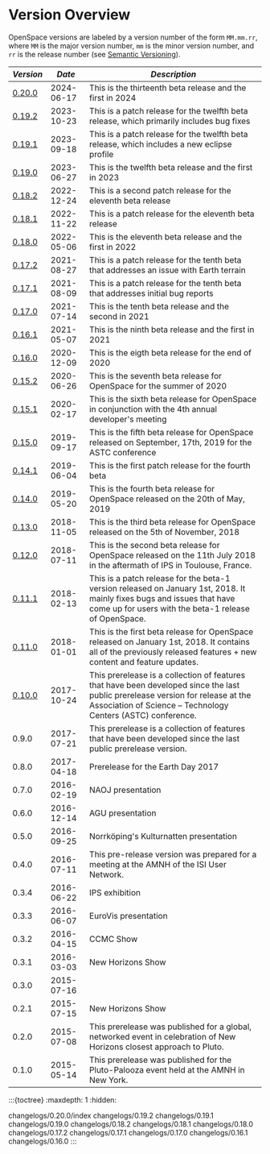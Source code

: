 # Version Overview
OpenSpace versions are labeled by a version number of the form `MM.mm.rr`,  where `MM` is the major version number, `mm` is the minor version number, and `rr` is the release number (see [Semantic Versioning](https://semver.org)).

| _Version_ | _Date_ | _Description_ |
| --------- | ------ | ------------- |
| [0.20.0](changelogs/0.20.0/index)  | 2024-06-17 | This is the thirteenth beta release and the first in 2024 |
| [0.19.2](changelogs/0.19.2)  | 2023-10-23 | This is a patch release for the twelfth beta release, which primarily includes bug fixes |
| [0.19.1](changelogs/0.19.1)  | 2023-09-18 | This is a patch release for the twelfth beta release, which includes a new eclipse profile |
| [0.19.0](changelogs/0.19.0)  | 2023-06-27 | This is the twelfth beta release and the first in 2023 |
| [0.18.2](changelogs/0.18.2)  | 2022-12-24 | This is a second patch release for the eleventh beta release |
| [0.18.1](changelogs/0.18.1)  | 2022-11-22 | This is a patch release for the eleventh beta release |
| [0.18.0](changelogs/0.18.0)  | 2022-05-06 | This is the eleventh beta release and the first in 2022 |
| [0.17.2](changelogs/0.17.2)  | 2021-08-27 | This is a patch release for the tenth beta that addresses an issue with Earth terrain |
| [0.17.1](changelogs/0.17.1)  | 2021-08-09 | This is a patch release for the tenth beta that addresses initial bug reports |
| [0.17.0](changelogs/0.17.0)  | 2021-07-14 | This is the tenth beta release and the second in 2021 |
| [0.16.1](changelogs/0.16.1)  | 2021-05-07 | This is the ninth beta release and the first in 2021 |
| [0.16.0](changelogs/0.16.0)  | 2020-12-09 | This is the eigth beta release for the end of 2020 |
| [0.15.2](changelogs/0.15.2)  | 2020-06-26 | This is the seventh beta release for OpenSpace for the summer of 2020 |
| [0.15.1](changelogs/0.15.1)  | 2020-02-17 | This is the sixth beta release for OpenSpace in conjunction with the 4th annual developer's meeting |
| [0.15.0](changelogs/0.15.0)  | 2019-09-17 | This is the fifth beta release for OpenSpace released on September, 17th, 2019 for the ASTC conference |
| [0.14.1](changelogs/0.14.1)  | 2019-06-04 | This is the first patch release for the fourth beta |
| [0.14.0](changelogs/0.14.0)  | 2019-05-20 | This is the fourth beta release for OpenSpace released on the 20th of May, 2019 |
| [0.13.0](changelogs/0.13.0)  | 2018-11-05 | This is the third beta release for OpenSpace released on the 5th of November, 2018 |
| [0.12.0](changelogs/0.12.0)  | 2018-07-11 | This is the second beta release for OpenSpace released on the 11th July 2018 in the aftermath of IPS in Toulouse, France. |
| [0.11.1](changelogs/0.11.1)  | 2018-02-13 | This is a patch release for the beta-1 version released on January 1st, 2018. It mainly fixes bugs and issues that have come up for users with the beta-1 release of OpenSpace. |
| [0.11.0](changelogs/0.11.0)  | 2018-01-01 | This is the first beta release for OpenSpace released on January 1st, 2018. It contains all of the previously released features + new content and feature updates. |
| [0.10.0](changelogs/0.10.0)  | 2017-10-24 | This prerelease is a collection of features that have been developed since the last public prerelease version for release at the Association of Science – Technology Centers (ASTC) conference. |
| 0.9.0                      | 2017-07-21 | This prerelease is a collection of features that have been developed since the last public prerelease version. |
| 0.8.0                      | 2017-04-18 | Prerelease for the Earth Day 2017 |
| 0.7.0                      | 2016-02-19 | NAOJ presentation |
| 0.6.0                      | 2016-12-14 | AGU presentation |
| 0.5.0                      | 2016-09-25 | Norrköping's Kulturnatten presentation |
| 0.4.0                      | 2016-07-11 | This pre-release version was prepared for a meeting at the AMNH of the ISI User Network. |
| 0.3.4                      | 2016-06-22 | IPS exhibition |
| 0.3.3                      | 2016-06-07 | EuroVis presentation |
| 0.3.2                      | 2016-04-15 | CCMC Show |
| 0.3.1                      | 2016-03-03 | New Horizons Show |
| 0.3.0                      | 2015-07-16 | |
| 0.2.1                      | 2015-07-15 | New Horizons Show |
| 0.2.0                      | 2015-07-08 | This prerelease was published for a global, networked event in celebration of New Horizons closest approach to Pluto. |
| 0.1.0                      | 2015-05-14 | This prerelease was published for the Pluto-Palooza event held at the AMNH in New York. |



:::{toctree}
:maxdepth: 1
:hidden:

changelogs/0.20.0/index
changelogs/0.19.2
changelogs/0.19.1
changelogs/0.19.0
changelogs/0.18.2
changelogs/0.18.1
changelogs/0.18.0
changelogs/0.17.2
changelogs/0.17.1
changelogs/0.17.0
changelogs/0.16.1
changelogs/0.16.0
:::


